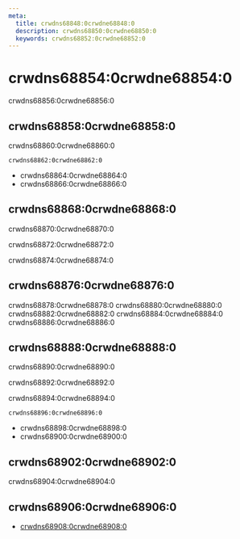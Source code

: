 ```yaml
---
meta:
  title: crwdns68848:0crwdne68848:0
  description: crwdns68850:0crwdne68850:0
  keywords: crwdns68852:0crwdne68852:0
---
```


# crwdns68854:0crwdne68854:0
crwdns68856:0crwdne68856:0

<entry-ad />

## crwdns68858:0crwdne68858:0
crwdns68860:0crwdne68860:0

`crwdns68862:0crwdne68862:0`
- crwdns68864:0crwdne68864:0
- crwdns68866:0crwdne68866:0


## crwdns68868:0crwdne68868:0
crwdns68870:0crwdne68870:0

  crwdns68872:0crwdne68872:0

  crwdns68874:0crwdne68874:0

## crwdns68876:0crwdne68876:0
crwdns68878:0crwdne68878:0
<alert type="success">crwdns68880:0crwdne68880:0</alert>
<alert type="info">crwdns68882:0crwdne68882:0</alert>
<alert type="warning">crwdns68884:0crwdne68884:0</alert>
<alert type="error">crwdns68886:0crwdne68886:0</alert>

## crwdns68888:0crwdne68888:0
crwdns68890:0crwdne68890:0

  crwdns68892:0crwdne68892:0

  crwdns68894:0crwdne68894:0

  `crwdns68896:0crwdne68896:0`
  - crwdns68898:0crwdne68898:0
  - crwdns68900:0crwdne68900:0

## crwdns68902:0crwdne68902:0
crwdns68904:0crwdne68904:0

## crwdns68906:0crwdne68906:0
  - [crwdns68908:0crwdne68908:0]()

<endmatter />
